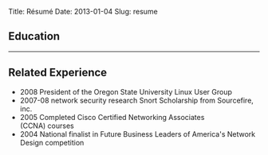 Title: Résumé
Date: 2013-01-04
Slug: resume

Education
---------
-----------------------


Related Experience
------------------

- 2008 President of the Oregon State University Linux User Group
- 2007-08 network security research Snort Scholarship from Sourcefire, inc.
- 2005 Completed Cisco Certified Networking Associates (CCNA) courses
- 2004 National finalist in Future Business Leaders of America's Network Design competition


